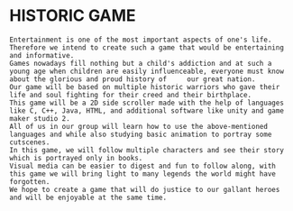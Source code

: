 # HISTORIC GAME
                                                                                     
	Entertainment is one of the most important aspects of one's life. 
    Therefore we intend to create such a game that would be entertaining and informative. 
    Games nowadays fill nothing but a child's addiction and at such a young age when children are easily influenceable, everyone must know about the glorious and proud history of     our great nation. 
    Our game will be based on multiple historic warriors who gave their life and soul fighting for their creed and their birthplace. 
    This game will be a 2D side scroller made with the help of languages like C, C++, Java, HTML, and additional software like unity and game maker studio 2. 
    All of us in our group will learn how to use the above-mentioned languages and while also studying basic animation to portray some cutscenes. 
  	In this game, we will follow multiple characters and see their story which is portrayed only in books. 
    Visual media can be easier to digest and fun to follow along, with this game we will bring light to many legends the world might have forgotten. 
    We hope to create a game that will do justice to our gallant heroes and will be enjoyable at the same time.


